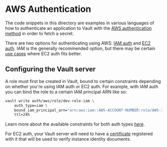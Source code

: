 # AWS Authentication

The code snippets in this directory are examples in various languages of how to authenticate an application to Vault with the [AWS authentication method](https://www.vaultproject.io/docs/auth/aws) in order to fetch a secret.

There are two options for authenticating using AWS: [IAM auth](https://www.vaultproject.io/docs/auth/aws#iam-auth-method) and [EC2 auth](https://www.vaultproject.io/docs/auth/aws#ec2-auth-method). IAM is the generally recommended option, but there may be certain [use cases](https://www.vaultproject.io/docs/auth/aws#comparison-of-the-iam-and-ec2-methods) where EC2 auth fits better.

## Configuring the Vault server

A role must first be created in Vault, bound to certain constraints depending on whether you're using IAM auth or EC2 auth. For example, with IAM auth you can bind the role to a certain IAM principal ARN like so:

```sh
vault write auth/aws/role/dev-role-iam \
    auth_type=iam \
    bound_iam_principal_arn="arn:aws:iam::AWS-ACCOUNT-NUMBER:role/AWS-IAM-ROLE-NAME" \
    ttl=24h
```

Learn more about the available constraints for both auth types [here](https://www.vaultproject.io/api/auth/aws#parameters-10).

For EC2 auth, your Vault server will need to have a [certificate](https://www.vaultproject.io/api/auth/aws#create-certificate-configuration) registered with it that will be used to verify instance identity documents.